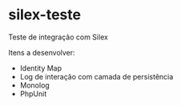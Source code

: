 silex-teste
===========

Teste de integração com Silex


Itens a desenvolver:

  - Identity Map
  - Log de interação com camada de persistência
  - Monolog
  - PhpUnit
  

